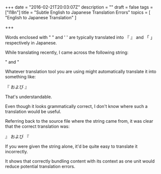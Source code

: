+++
date = "2016-02-21T20:03:07Z"
description = ""
draft = false
tags = ["l18n"]
title = "Subtle English to Japanese Translation Errors"
topics = [ "English to Japanese Translation" ]

+++

Words enclosed with &quot; &quot; and &#39; &#39; are typically translated into 『 』 and 「 」 respectively in Japanese.

While translating recently, I came across the following string:

&quot; and &quot;

Whatever translation tool you are using might automatically translate it into something like:

『 および 』

That's understandable.

Even though it looks grammatically correct, I don't know where such a translation would be useful.

Referring back to the source file where the string came from, it was clear that the correct translation was:

』 および 『

If you were given the string alone, it'd be quite easy to translate it incorrectly.

It shows that correctly bundling content with its context as one unit would reduce potential translation errors.
